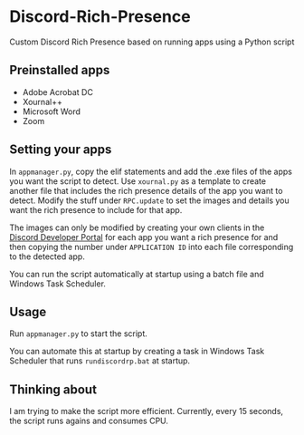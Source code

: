 # Discord-Rich-Presence
Custom Discord Rich Presence based on running apps using a Python script

## Preinstalled apps

- Adobe Acrobat DC
- Xournal++
- Microsoft Word
- Zoom

## Setting your apps
In `appmanager.py`, copy the elif statements and add the .exe files of the apps you want the script to detect. Use `xournal.py` as a template to create another file that includes the rich presence details of the app you want to detect. Modify the stuff under `RPC.update` to set the images and details you want the rich presence to include for that app.

The images can only be modified by creating your own clients in the [Discord Developer Portal](https://discord.com/developers/applications) for each app you want a rich presence for and then copying the number under `APPLICATION ID` into each file corresponding to the detected app.

You can run the script automatically at startup using a batch file and Windows Task Scheduler.

## Usage

Run `appmanager.py` to start the script.

You can automate this at startup by creating a task in Windows Task Scheduler that runs `rundiscordrp.bat` at startup.

## Thinking about
I am trying to make the script more efficient. Currently, every 15 seconds, the script runs agains and consumes CPU.